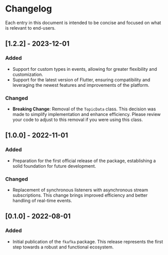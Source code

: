 # Changelog

Each entry in this document is intended to be concise and focused on what is relevant to end-users.

## [1.2.2] - 2023-12-01

### Added
- Support for custom types in events, allowing for greater flexibility and customization.
- Support for the latest version of Flutter, ensuring compatibility and leveraging the newest features and improvements of the platform.

### Changed
- **Breaking Change**: Removal of the `TopicData` class. This decision was made to simplify implementation and enhance efficiency. Please review your code to adjust to this removal if you were using this class.

## [1.0.0] - 2022-11-01

### Added
- Preparation for the first official release of the package, establishing a solid foundation for future development.

### Changed
- Replacement of synchronous listeners with asynchronous stream subscriptions. This change brings improved efficiency and better handling of real-time events.

## [0.1.0] - 2022-08-01

### Added
- Initial publication of the `fkafka` package. This release represents the first step towards a robust and functional ecosystem.

